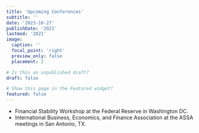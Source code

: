 ```yaml
---
title: 'Upcoming Conferences'
subtitle: ''
date: '2023-10-27'
publishDate: '2021'
lastmod: '2021'
image: 
  caption: ''
  focal_point: 'right'
  preview_only: false
  placement: 2

# Is this an unpublished draft?
draft: false

# Show this page in the Featured widget?
featured: false
---
```

* Financial Stability Workshop at the Federal Reserve in Washington DC.
* International Business, Economics, and Finance Association at the ASSA meetings in San Antonio, TX.
